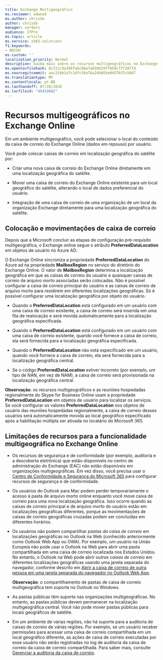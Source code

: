```yaml
---
title: Exchange Multigeográfico
ms.reviewer: adwood
ms.author: chrisda
author: chrisda
manager: serdars
audience: ITPro
ms.topic: article
ms.service: o365-solutions
f1.keywords:
- NOCSH
ms.custom: ''
localization_priority: Normal
description: Saiba mais sobre os recursos multigeográficos no Exchange Online.
ms.openlocfilehash: 0c311c9a396fa6c9be7a839d19ff059c7ff287fd
ms.sourcegitcommit: aac21bb1a7c1dfc3ba76a2db883e0457037c5667
ms.translationtype: MT
ms.contentlocale: pt-BR
ms.lasthandoff: 07/28/2020
ms.locfileid: "45433842"
---
```

# <a name="multi-geo-capabilities-in-exchange-online"></a>Recursos multigeográficos no Exchange Online

Em um ambiente multigeográfico, você pode selecionar o local do conteúdo da caixa de correio do Exchange Online (dados em repouso) por usuário.

Você pode colocar caixas de correio em localização geográfica do satélite por:

- Criar uma nova caixa de correio do Exchange Online diretamente em uma localização geográfica do satélite.

- Mover uma caixa de correio do Exchange Online existente para um local geográfico do satélite, alterando o local de dados preferencial do usuário.

- Integração de uma caixa de correio de uma organização de um local da organização Exchange diretamente para uma localização geográfica do satélite.

## <a name="mailbox-placement-and-moves"></a>Colocação e movimentações de caixa de correio

Depois que a Microsoft concluir as etapas de configuração pré-requisito multigeográfica, o Exchange online segue o atributo **PreferredDataLocation** em objetos de usuário no Azure AD.

O Exchange Online sincroniza a propriedade **PreferredDataLocation** do Azure ad na propriedade **MailboxRegion** no serviço do diretório do Exchange Online. O valor de **MailboxRegion** determina a localização geográfica em que as caixas de correio do usuário e quaisquer caixas de correio de arquivo morto associadas serão colocadas. Não é possível configurar a caixa de correio principal do usuário e as caixas de correio de arquivo morto para residirem em diferentes localizações geográficas. Só é possível configurar uma localização geográfica por objeto do usuário.

- Quando o **PreferredDataLocation** está configurado em um usuário com uma caixa de correio existente, a caixa de correio será inserida em uma fila de realocação e será movida automaticamente para a localização geográfica especificada.

- Quando o **PreferredDataLocation** está configurado em um usuário com uma caixa de correio existente, quando você fornece a caixa de correio, ela será fornecida para a localização geográfica especificada.

- Quando o **PreferredDataLocation** não está especificado em um usuário, quando você fornece a caixa de correio, ela será fornecida para a localização geográfica central.

- Se o código **PreferredDataLocation** estiver incorreto (por exemplo, um tipo de NAN, em vez de NAM), a caixa de correio será provisionada na localização geográfica central.

**Observação**: os recursos multigeográficos e as reuniões hospedadas regionalmente do Skype for Business Online usam a propriedade **PreferredDataLocation** em objetos de usuário para localizar os serviços. Se você configurar os valores **PreferredDataLocation** nos objetos de usuário das reuniões hospedadas regionalmente, a caixa de correio desses usuários será automaticamente movida ao local geográfico especificado após a habilitação múltipla ser ativada no locatário do Microsoft 365.

## <a name="feature-limitations-for-multi-geo-in-exchange-online"></a>Limitações de recursos para a funcionalidade multigeográfica no Exchange Online

- Os recursos de segurança e de conformidade (por exemplo, auditoria e a descoberta eletrônica) que estão disponíveis no centro de administração do Exchange (EAC) não estão disponíveis em organizações multigeográficas. Em vez disso, você precisa usar o [Centro de Conformidade e Segurança do Microsoft 365](https://support.office.com/article/7e696a40-b86b-4a20-afcc-559218b7b1b8) para configurar recursos de segurança e de conformidade.

- Os usuários do Outlook para Mac podem perder temporariamente o acesso à pasta de arquivo morto online enquanto você move caixa de correio para uma nova localização geográfica. Isso ocorre quando as caixas de correio principal e de arquivo morto do usuário estão em localizações geográficas diferentes, porque as movimentações de caixas de correio geográficas cruzadas podem ser concluídas em diferentes horários.

- Os usuários não podem compartilhar *pastas da caixa de correio* em localizações geográficas no Outlook na Web (conhecido anteriormente como Outlook Web App ou OWA). Por exemplo, um usuário na União Europeia não pode usar o Outlook na Web para abrir uma pasta compartilhada em uma caixa de correio localizada nos Estados Unidos. No entanto, o Outlook na Web pode abrir *outras caixas de correio* em diferentes localizações geográficas usando uma janela separada do navegador, conforme descrito em [Abrir a caixa de correio de outra pessoa em uma janela separada do navegador no Outlook Web App](https://support.office.com/article/A909AD30-E413-40B5-A487-0EA70B763081#__toc372210362).

  **Observação**: o compartilhamento de pastas de caixa de correio multigeográfica tem suporte no Outlook no Windows.

- As pastas públicas têm suporte nas organizações multigeográficas. No entanto, as pastas públicas devem permanecer na localização multigeográfica central. Você não pode mover pastas públicas para locais geográficos de satélite.

- Em um ambiente de várias regiões, não há suporte para a auditoria de caixas de correio de várias regiões. Por exemplo, se um usuário receber permissões para acessar uma caixa de correio compartilhada em um local geográfico diferente, as ações de caixa de correio executadas por esse usuário não serão registradas no log de auditoria da caixa de correio da caixa de correio compartilhada. Para saber mais, consulte [Gerenciar a auditoria da caixa de correio](https://docs.microsoft.com/microsoft-365/compliance/enable-mailbox-auditing?view=o365-worldwide).
